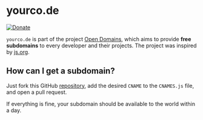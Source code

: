 # yourco.de
[![Donate](https://img.shields.io/badge/Donate-for_registrar_fees-blue.svg?style=flat-square&logo=paypal)](https://bit.ly/2XKAy8w)

`yourco.de` is part of the project [Open Domains](https://opendomains.github.io), which aims to provide **free subdomains** to every developer and their projects.
The project was inspired by [js.org](https://js.org).

## How can I get a subdomain?
Just fork this GitHub [repository](https://github.com/opendomains/yourco.de), add the desired `CNAME` to the `CNAMES.js` file, and open a pull request.

If everything is fine, your subdomain should be available to the world within a day.
